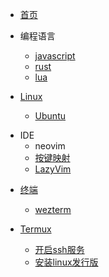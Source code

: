 <!-- docs/_sidebar.md -->

- [首页](/)
* 编程语言
  - [javascript](/lang/javascript)
  - [rust](/lang/rust)
  - [lua](/lang/lua)

* [Linux](/linux)
	- [Ubuntu](/linux/ubuntu)

- IDE
	- neovim
  	- [按键映射](/ide/neovim/keymaps "neovim - 按键映射")
  	- [LazyVim](/ide/neovim/lazyvim "neovim - LazyVim")

* [终端](/terminal)
	- [wezterm](/terminal/wezterm)

* [Termux](/termux)
	- [开启ssh服务](/termux/ssh-server "Termux - 开启ssh服务")
	- [安装linux发行版](/termux/distro "Termux - 安装linux发行版")
